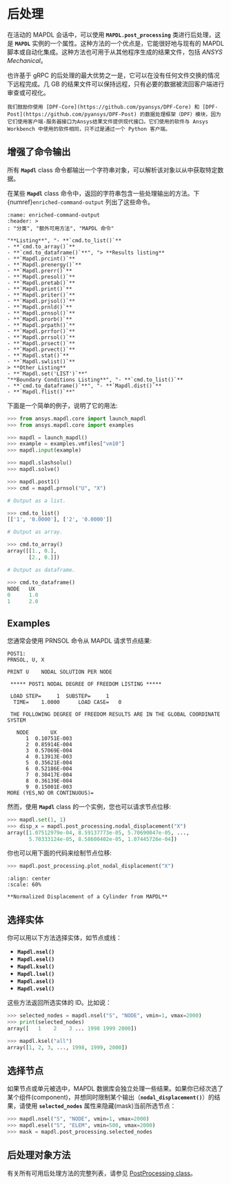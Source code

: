 # 后处理
在活动的 MAPDL 会话中，可以使用 **`MAPDL.post_processing`** 类进行后处理，这是 
**`MAPDL`** 实例的一个属性。这种方法的一个优点是，它能很好地与现有的 MAPDL 脚本或自动化集成。这种方法也可用于从其他程序生成的结果文件，包括 *ANSYS Mechanical*。

也许基于 gRPC 的后处理的最大优势之一是，它可以在没有任何文件交换的情况下远程完成。几 GB 的结果文件可以保持远程，只有必要的数据被流回客户端进行审查或可视化。

```{note}
我们鼓励你使用 [DPF-Core](https://github.com/pyansys/DPF-Core) 和 [DPF-Post](https://github.com/pyansys/DPF-Post) 的数据处理框架（DPF）模块，因为它们使用客户端-服务器接口为Ansys结果文件提供现代接口。它们使用的软件与 Ansys Workbench 中使用的软件相同，只不过是通过一个 Python 客户端。
```


## 增强了命令输出
所有 **`Mapdl`** class 命令都输出一个字符串对象，可以解析该对象以从中获取特定数据。

在某些 **`Mapdl`** class 命令中，返回的字符串包含一些处理输出的方法。下{numref}`enriched-command-output` 列出了这些命令。

```{csv-table} 输出中带有额外处理方法的命令
:name: enriched-command-output
:header: >
: "分类", "额外可用方法", "MAPDL 命令"

"**Listing**", "- **`cmd.to_list()`** 
- **`cmd.to_array()`** 
- **`cmd.to_dataframe()`**", "> **Results listing** 
- **`Mapdl.prcint()`** 
- **`Mapdl.prenergy()`** 
- **`Mapdl.prerr()`** 
- **`Mapdl.presol()`** 
- **`Mapdl.pretab()`** 
- **`Mapdl.print()`** 
- **`Mapdl.priter()`**
- **`Mapdl.prjsol()`** 
- **`Mapdl.prnld()`** 
- **`Mapdl.prnsol()`** 
- **`Mapdl.prorb()`** 
- **`Mapdl.prpath()`** 
- **`Mapdl.prrfor()`** 
- **`Mapdl.prrsol()`** 
- **`Mapdl.prsect()`** 
- **`Mapdl.prvect()`** 
- **`Mapdl.stat()`** 
- **`Mapdl.swlist()`** 
> **Other Listing** 
- **`Mapdl.set('LIST')`**"
"**Boundary Conditions Listing**", "- **`cmd.to_list()`** 
- **`cmd.to_dataframe()`**", "- **`Mapdl.dist()`** 
- **`Mapdl.flist()`**"

```

下面是一个简单的例子，说明了它的用法:
```python
>>> from ansys.mapdl.core import launch_mapdl
>>> from ansys.mapdl.core import examples

>>> mapdl = launch_mapdl()
>>> example = examples.vmfiles["vm10"]
>>> mapdl.input(example)

>>> mapdl.slashsolu()
>>> mapdl.solve()

>>> mapdl.post1()
>>> cmd = mapdl.prnsol("U", "X")

# Output as a list.

>>> cmd.to_list()
[['1', '0.0000'], ['2', '0.0000']]

# Output as array.

>>> cmd.to_array()
array([[1., 0.],
       [2., 0.]])

# Output as dataframe.

>>> cmd.to_dataframe()
NODE   UX
0      1.0
1      2.0
```

## Examples
您通常会使用 PRNSOL 命令从 MAPDL 请求节点结果:

```
POST1:
PRNSOL, U, X

PRINT U    NODAL SOLUTION PER NODE

 ***** POST1 NODAL DEGREE OF FREEDOM LISTING *****

 LOAD STEP=     1  SUBSTEP=     1
  TIME=    1.0000      LOAD CASE=   0

 THE FOLLOWING DEGREE OF FREEDOM RESULTS ARE IN THE GLOBAL COORDINATE SYSTEM

   NODE       UX
      1  0.10751E-003
      2  0.85914E-004
      3  0.57069E-004
      4  0.13913E-003
      5  0.35621E-004
      6  0.52186E-004
      7  0.30417E-004
      8  0.36139E-004
      9  0.15001E-003
MORE (YES,NO OR CONTINUOUS)=
```

然而，使用 **`Mapdl`** class 的一个实例，您也可以请求节点位移:
```python
>>> mapdl.set(1, 1)
>>> disp_x = mapdl.post_processing.nodal_displacement("X")
array([1.07512979e-04, 8.59137773e-05, 5.70690047e-05, ...,
       5.70333124e-05, 8.58600402e-05, 1.07445726e-04])
```

你也可以用下面的代码来绘制节点位移:

```python
>>> mapdl.post_processing.plot_nodal_displacement("X")
```

```{figure} ../../Images/1_Ug/post_norm_disp.png
:align: center
:scale: 60%

**Normalized Displacement of a Cylinder from MAPDL**
```

## 选择实体
你可以用以下方法选择实体，如节点或线：

- **`Mapdl.nsel()`**
- **`Mapdl.esel()`**
- **`Mapdl.ksel()`**
- **`Mapdl.lsel()`**
- **`Mapdl.asel()`**
- **`Mapdl.vsel()`**

这些方法返回所选实体的 ID。比如说：
```python
>>> selected_nodes = mapdl.nsel("S", "NODE", vmin=1, vmax=2000)
>>> print(selected_nodes)
array([   1    2    3 ... 1998 1999 2000])
```

```python
>>> mapdl.ksel("all")
array([1, 2, 3, ..., 1998, 1999, 2000])
```

## 选择节点
如果节点或单元被选中，MAPDL 数据库会独立处理一些结果。如果你已经次选了某个组件(component)，并想同时限制某个输出（**`nodal_displacement()`**）的结果，请使用 **`selected_nodes`** 属性来隐藏(mask)当前所选节点：

```python
>>> mapdl.nsel("S", "NODE", vmin=1, vmax=2000)
>>> mapdl.esel("S", "ELEM", vmin=500, vmax=2000)
>>> mask = mapdl.post_processing.selected_nodes
```

## 后处理对象方法
有关所有可用后处理方法的完整列表，请参见 [PostProcessing class](https://mapdl.docs.pyansys.com/version/stable/api/post.html#post-processing-api)。

